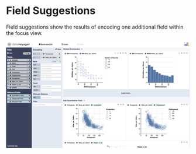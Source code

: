 # Field Suggestions

 Field suggestions show the results of encoding one additional field within the focus view.

![](../../.gitbook/assets/screen-shot-2018-05-21-at-7.38.24-pm.png)

